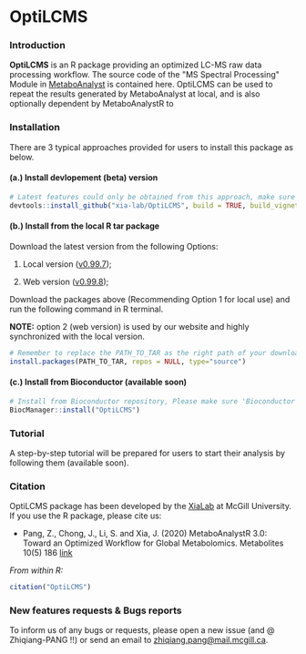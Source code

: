 # OptiLCMS

### Introduction

**OptiLCMS** is an R package providing an optimized LC-MS raw data processing workflow. The source code of the "MS Spectral Processing" Module in [MetaboAnalyst](https://dev.metaboanalyst.ca/MetaboAnalyst/upload/SpectraUpload.xhtml) is contained here. OptiLCMS can be used to repeat the results generated by MetaboAnalyst at local, and is also optionally dependent by MetaboAnalystR to 


### Installation

There are 3 typical approaches provided for users to install this package as below.

#### (a.) Install devlopement (beta) version

```R
# Latest features could only be obtained from this approach, make sure 'devtools' installed first
devtools::install_github("xia-lab/OptiLCMS", build = TRUE, build_vignettes = FALSE, build_manual =TRUE)

```

#### (b.) Install from the local R tar package

Download the latest version from the following Options:

1. Local version ([v0.99.7](https://drive.google.com/file/d/19CBsJQnvdmhK7WrAk3SqPH8GwRMn5TT_/view?usp=sharing));

2. Web version ([v0.99.8](https://drive.google.com/file/d/1nayoRQxk0Xpn66_dC_gyGsJM28T0mHwZ/view?usp=sharing));

Download the packages above (Recommending Option 1 for local use) and run the following command in R terminal. 

**NOTE:** option 2 (web version) is used by our website and highly synchronized with the local version.

```R
# Remember to replace the PATH_TO_TAR as the right path of your downloaded package (OptiLCMS_0.99.x.tar.gz).
install.packages(PATH_TO_TAR, repos = NULL, type="source")

```


#### (c.) Install from Bioconductor (available soon)

```R
# Install from Bioconductor repository, Please make sure 'Bioconductor' has been installed first
BiocManager::install("OptiLCMS")

```

### Tutorial

A step-by-step tutorial will be prepared for users to start their analysis by following them (available soon).

### Citation

OptiLCMS package has been developed by the [XiaLab](https://www.xialab.ca/) at McGill University. If you use the R package, please cite us: 

* Pang, Z., Chong, J., Li, S. and Xia, J. (2020) MetaboAnalystR 3.0: Toward an Optimized Workflow for Global Metabolomics. Metabolites 10(5) 186 [link](https://doi.org/10.3390/metabo10050186)

*From within R:*

```R
citation("OptiLCMS")
```

### New features requests & Bugs reports

To inform us of any bugs or requests, please open a new issue (and @ Zhiqiang-PANG !!) or send an email to zhiqiang.pang@mail.mcgill.ca.





